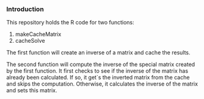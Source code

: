 ### Introduction 
This repository holds the R code for two functions:
1. makeCacheMatrix
2. cacheSolve

The first function will create an inverse of a matrix and cache
the results.

The second function will compute the inverse of the special
matrix created by the first function. It first checks to see if the
inverse of the matrix has already been calculated. If so, it get`s
the inverted matrix from the cache and skips the computation. 
Otherwise, it calculates the inverse of the matrix and sets this matrix.
